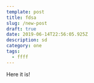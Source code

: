 ```yaml
---
template: post
title: fdsa
slug: /new-post
draft: true
date: 2019-06-14T22:56:05.925Z
description: sd
category: one
tags:
  - ffff
---
```

Here it is!
